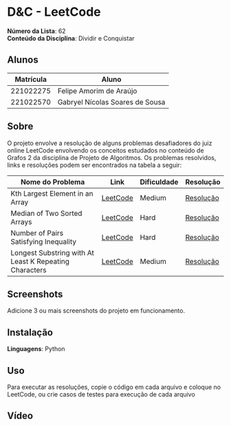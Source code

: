 # D&C - LeetCode

**Número da Lista**: 62<br>
**Conteúdo da Disciplina**: Dividir e Conquistar<br>

## Alunos
| Matrícula | Aluno |
| -- | -- |
| 221022275  |  Felipe Amorim de Araújo |
| 221022570  |  Gabryel Nícolas Soares de Sousa |

## Sobre 
O projeto envolve a resolução de alguns problemas desafiadores do juiz online LeetCode envolvendo os conceitos estudados no conteúdo de Grafos 2 da disciplina de Projeto de Algoritmos. Os problemas resolvidos, links e resoluções podem ser encontrados na tabela a seguir:

| Nome do Problema | Link | Dificuldade | Resolução |
| -- | -- | -- | -- |
| Kth Largest Element in an Array | [LeetCode](https://leetcode.com/problems/kth-largest-element-in-an-array) | Medium | [Resolução](KesimoMaior.py) |
| Median of Two Sorted Arrays | [LeetCode](https://leetcode.com/problems/median-of-two-sorted-arrays/) | Hard | [Resolução](medianaArraysOrdenados.py) |
| Number of Pairs Satisfying Inequality | [LeetCode](https://leetcode.com/problems/number-of-pairs-satisfying-inequality/description/) | Hard | [Resolução](2426_number_of_pairs_satisfying_inequality/Solution.py) |
| Longest Substring with At Least K Repeating Characters | [LeetCode](https://leetcode.com/problems/longest-substring-with-at-least-k-repeating-characters/) | Medium | [Resolução](395_longest_substring_with_at_least_k_repeating_characters/Solution.py) |

## Screenshots
Adicione 3 ou mais screenshots do projeto em funcionamento.

## Instalação 
**Linguagens**: Python<br>

## Uso 
Para executar as resoluções, copie o código em cada arquivo e coloque no LeetCode, ou crie casos de testes para execução de cada arquivo

## Vídeo

<!-- link do video -->




